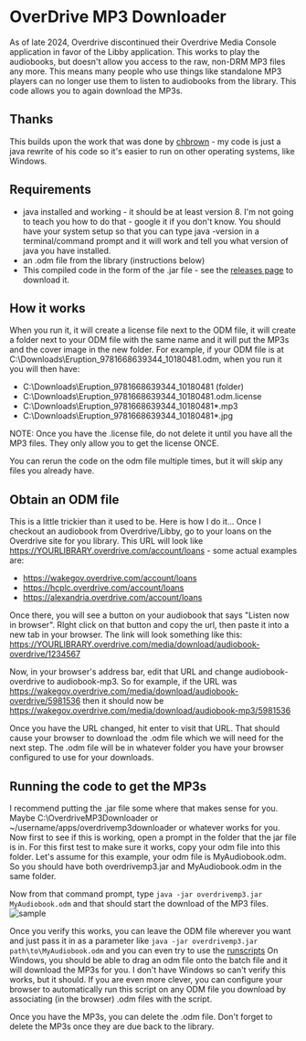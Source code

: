 # OverDrive MP3 Downloader

As of late 2024, Overdrive discontinued their Overdrive Media Console application in favor of the Libby application. This works to play the audiobooks, but doesn't allow you access to the raw, non-DRM MP3 files any more. This means many people who use things like standalone MP3 players can no longer use them to listen to audiobooks from the library. This code allows you to again download the MP3s.

## Thanks

This builds upon the work that was done by [chbrown](https://github.com/chbrown/overdrive) - my code is just a java rewrite of his code so it's easier to run on other operating systems, like Windows.

## Requirements
* java installed and working - it should be at least version 8. I'm not going to teach you how to do that - google it if you don't know. You should have your system setup so that you can type java -version in a terminal/command prompt and it will work and tell you what version of java you have installed.
* an .odm file from the library (instructions below)
* This compiled code in the form of the .jar file - see the [releases page](https://github.com/brianpipa/OverdriveMP3Downloader/releases) to download it.

## How it works
When you run it, it will create a license file next to the ODM file, it will create a folder next to your ODM file with the same name and it will put the MP3s and the cover image in the new folder. For example, if your ODM file is at C:\Downloads\Eruption_9781668639344_10180481.odm, when you run it you will then have:
* C:\Downloads\Eruption_9781668639344_10180481 (folder)
* C:\Downloads\Eruption_9781668639344_10180481.odm.license
* C:\Downloads\Eruption_9781668639344_10180481\*.mp3
* C:\Downloads\Eruption_9781668639344_10180481\*.jpg

NOTE: Once you have the .license file, do not delete it until you have all the MP3 files. They only allow you to get the license ONCE. 

You can rerun the code on the odm file multiple times, but it will skip any files you already have.

## Obtain an ODM file
This is a little trickier than it used to be. Here is how I do it... Once I checkout an audiobook from Overdrive/Libby, go to your loans on the Overdrive site for you library. This URL will look like https://YOURLIBRARY.overdrive.com/account/loans - some actual examples are:  
* https://wakegov.overdrive.com/account/loans
* https://hcplc.overdrive.com/account/loans
* https://alexandria.overdrive.com/account/loans

Once there, you will see a button on your audiobook that says "Listen now in browser". RIght click on that button and copy the url, then paste it into a new tab in your browser. The link will look something like this: https://YOURLIBRARY.overdrive.com/media/download/audiobook-overdrive/1234567

Now, in your browser's address bar, edit that URL and change audiobook-overdrive to audiobook-mp3. So for example, if the URL was https://wakegov.overdrive.com/media/download/audiobook-overdrive/5981536 then it should now be https://wakegov.overdrive.com/media/download/audiobook-mp3/5981536

Once you have the URL changed, hit enter to visit that URL. That should cause your browser to download the .odm file which we will need for the next step. The .odm file will be in whatever folder you have your browser configured to use for your downloads.

## Running the code to get the MP3s
I recommend putting the .jar file some where that makes sense for you.  
Maybe C:\OverdriveMP3Downloader or ~/username/apps/overdrivemp3downloader or whatever works for you. Now first to see if this is working, open a prompt in the folder that the jar file is in. For this first test to make sure it works, copy your odm file into this folder. Let's assume for this example, your odm file is MyAudiobook.odm. So you should have both overdrivemp3.jar and MyAudiobook.odm in the same folder.

Now from that command prompt, type `java -jar overdrivemp3.jar MyAudiobook.odm`
and that should start the download of the MP3 files.
![sample](https://github.com/brianpipa/OverdriveMP3Downloader/blob/main/README-images/terminal-run.png?raw=true)

Once you verify this works, you can leave the ODM file wherever you want and just pass it in as a parameter like `java -jar overdrivemp3.jar path\to\MyAudiobook.odm` and you can even try to use the [runscripts](https://github.com/brianpipa/OverdriveMP3Downloader/tree/main/runscripts) On Windows, you should be able to drag an odm file onto the batch file and it will download the MP3s for you. I don't have Windows so can't verify this works, but it should. If you are even more clever, you can configure your browser to automatically run this script on any ODM file you download by associating (in the browser) .odm files with the script. 

Once you have the MP3s, you can delete the .odm file. Don't forget to delete the MP3s once they are due back to the library.

